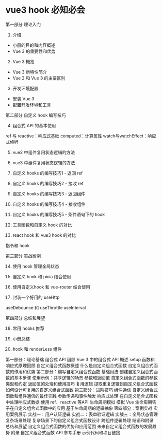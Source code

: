 # vue3 hook 必知必会

第一部分 理论入门

01. 介绍
 - 小册的目的和内容概述
 - Vue 3 的重要性和优势
02. Vue 3 概览
 - Vue 3 新特性简介
 - Vue 2 和 Vue 3 的主要区别
03. 开发环境配置
 - 安装 Vue 3
 - 配置开发环境和工具

第二部分 自定义 hook 编写技巧

04. 组合式 API 的基本使用

ref 与 reactive：响应式基础
computed：计算属性
watch与watchEffect：响应式侦听

05. vue2 中组件复用状态逻辑的方法

06. vue3 中组件复用状态逻辑的方法

07. 自定义 hooks 的编写技巧1 - 返回 ref

08. 自定义 hooks 的编写技巧2 - 接收 ref

09. 自定义 hooks 的编写技巧3 - 返回组件

10. 自定义 hooks 的编写技巧4 - 接收组件

11. 自定义 hooks 的编写技巧5 - 条件语句下的 hook

12. 工具函数和自定义 hook 的对比

13. react hook 和 vue3 hook 的对比

指令和 hook

第三部分 实战案例

14. 使用 hook 管理全局状态

15. 自定义 hook 和 pinia 结合使用

16. 使用自定义hook 和 vue-router 结合使用

17. 封装一个好用的 useHttp

useDebounce 和 useThrottle useInterval

第四部分 总结和展望

18. 常用 hooks 推荐

19. 小册总结

20. hook 和 renderLess 组件

第一部分：理论基础
组合式 API 回顾
Vue 3 中的组合式 API 概述
setup 函数和响应式原理回顾
自定义组合式函数概述
什么是自定义组合式函数
自定义组合式函数的作用和优势
第二部分：编写自定义组合式函数
基础用法
创建自定义组合式函数的基本步骤
使用示例：共享逻辑的场景
参数和返回值
自定义组合式函数的参数类型和约定
返回值的处理和使用技巧
复用逻辑
提取重复逻辑到自定义组合式函数
如何设计可复用的自定义组合式函数
第三部分：进阶技巧
组件通信
自定义组合式函数和组件通信的最佳实践
参数传递和事件触发
响应式处理
在自定义组合式函数中处理响应式数据
使用 ref、reactive 等API
生命周期模拟
模拟 Vue 生命周期钩子在自定义组合式函数中的应用
基于生命周期的逻辑抽象
第四部分：案例实战
实用案例展示
实战一：用户认证逻辑
实战二：表单验证逻辑
实战三：全局状态管理
复杂场景处理
复杂场景下的自定义组合式函数设计
跨组件逻辑处理
结语和附录
总结和展望
自定义组合式函数的优势和应用范围
未来自定义组合式函数的发展趋势
附录
自定义组合式函数 API 参考手册
示例代码和项目链接
